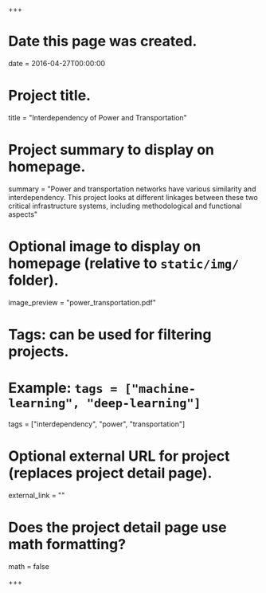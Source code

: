 +++
# Date this page was created.
date = 2016-04-27T00:00:00

# Project title.
title = "Interdependency of Power and Transportation"

# Project summary to display on homepage.
summary = "Power and transportation networks have various similarity and interdependency. This project looks at different linkages between these two critical infrastructure systems, including methodological and functional aspects"

# Optional image to display on homepage (relative to `static/img/` folder).
image_preview = "power_transportation.pdf"

# Tags: can be used for filtering projects.
# Example: `tags = ["machine-learning", "deep-learning"]`
tags = ["interdependency", "power", "transportation"]

# Optional external URL for project (replaces project detail page).
external_link = ""

# Does the project detail page use math formatting?
math = false

+++

